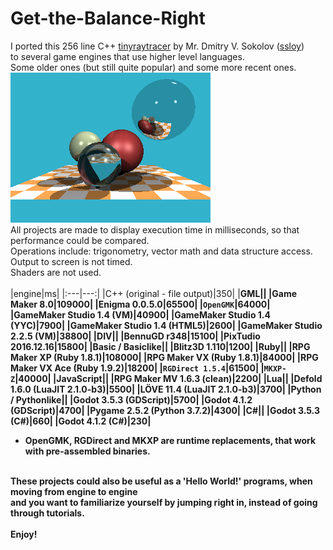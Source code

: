# Get-the-Balance-Right
I ported this 256 line C++ [tinyraytracer](https://github.com/ssloy/tinyraytracer) by Mr. Dmitry V. Sokolov ([ssloy](https://github.com/ssloy)) <br>
to several game engines that use higher level languages. <br>
Some older ones (but still quite popular) and some more recent ones. <br>
![original](original.png)<br>
All projects are made to display execution time in milliseconds, so that performance could be compared. <br>
Operations include: trigonometry, vector math and data structure access. <br>
Output to screen is not timed.<br>
Shaders are not used.<br>
<br>
|engine|ms|
|:---|---:|
|C++ (original - file output)|350|
|<b>GML||
|Game Maker 8.0|109000|
|Enigma 0.0.5.0|65500|
|`OpenGMK`|64000|
|GameMaker Studio 1.4 (VM)|40900|
|GameMaker Studio 1.4 (YYC)|7900|
|GameMaker Studio 1.4 (HTML5)|2600|
|GameMaker Studio 2.2.5 (VM)|38800|
|<b>DIV||
|BennuGD r348|15100|
|PixTudio 2016.12.16|15800|
|<b>Basic / Basiclike||
|Blitz3D	1.110|1200|
|<b>Ruby||
|RPG Maker XP (Ruby 1.8.1)|108000|
|RPG Maker VX (Ruby 1.8.1)|84000|
|RPG Maker VX Ace (Ruby 1.9.2)|18200|
|`RGDirect 1.5.4`|61500|
|`MKXP-Z`|40000|
|<b>JavaScript||
|RPG Maker MV 1.6.3 (clean)|2200|
|<b>Lua||
|Defold 1.6.0 (LuaJIT 2.1.0-b3)|5500|
|LÖVE 11.4 (LuaJIT 2.1.0-b3)|3700|
|<b>Python / Pythonlike||
|Godot 3.5.3 (GDScript)|5700|
|Godot 4.1.2 (GDScript)|4700|
|Pygame 2.5.2 (Python 3.7.2)|4300|
|<b>C#||
|Godot 3.5.3 (C#)|660|
|Godot 4.1.2 (C#)|230|
* OpenGMK, RGDirect and MKXP are runtime replacements, that work with pre-assembled binaries.
<br>
These projects could also be useful as a 'Hello World!' programs, when moving from engine to engine<br>
and you want to familiarize yourself by jumping right in, instead of going through tutorials.<br>
<br>
Enjoy!<br>
